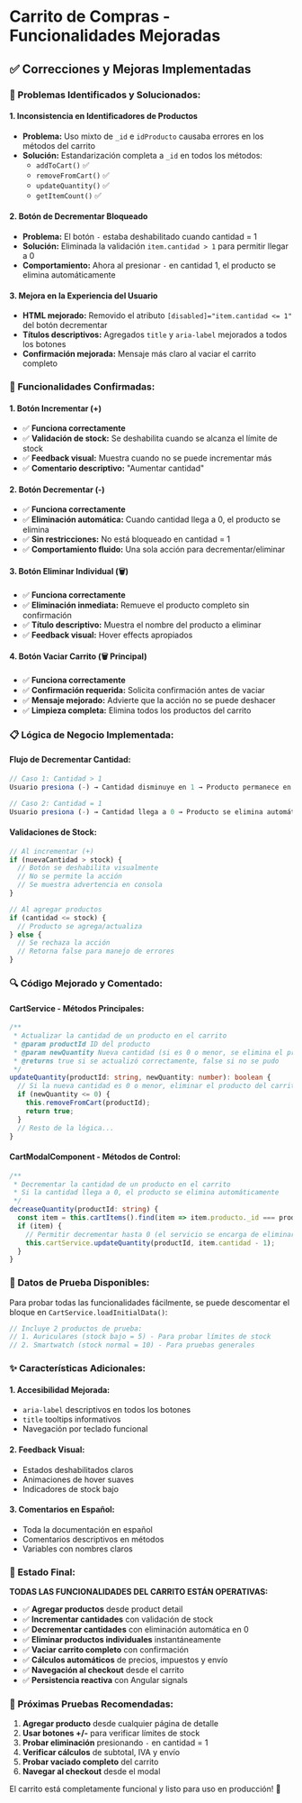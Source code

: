 # Carrito de Compras - Funcionalidades Mejoradas

## ✅ **Correcciones y Mejoras Implementadas**

### **🔧 Problemas Identificados y Solucionados:**

#### **1. Inconsistencia en Identificadores de Productos**
- **Problema:** Uso mixto de `_id` e `idProducto` causaba errores en los métodos del carrito
- **Solución:** Estandarización completa a `_id` en todos los métodos:
  - `addToCart()` ✅
  - `removeFromCart()` ✅
  - `updateQuantity()` ✅ 
  - `getItemCount()` ✅

#### **2. Botón de Decrementar Bloqueado**
- **Problema:** El botón `-` estaba deshabilitado cuando cantidad = 1
- **Solución:** Eliminada la validación `item.cantidad > 1` para permitir llegar a 0
- **Comportamiento:** Ahora al presionar `-` en cantidad 1, el producto se elimina automáticamente

#### **3. Mejora en la Experiencia del Usuario**
- **HTML mejorado:** Removido el atributo `[disabled]="item.cantidad <= 1"` del botón decrementar
- **Títulos descriptivos:** Agregados `title` y `aria-label` mejorados a todos los botones
- **Confirmación mejorada:** Mensaje más claro al vaciar el carrito completo

### **🎯 Funcionalidades Confirmadas:**

#### **1. Botón Incrementar (+)**
- ✅ **Funciona correctamente**
- ✅ **Validación de stock:** Se deshabilita cuando se alcanza el límite de stock
- ✅ **Feedback visual:** Muestra cuando no se puede incrementar más
- ✅ **Comentario descriptivo:** "Aumentar cantidad"

#### **2. Botón Decrementar (-)**
- ✅ **Funciona correctamente**
- ✅ **Eliminación automática:** Cuando cantidad llega a 0, el producto se elimina
- ✅ **Sin restricciones:** No está bloqueado en cantidad = 1
- ✅ **Comportamiento fluido:** Una sola acción para decrementar/eliminar

#### **3. Botón Eliminar Individual (🗑️)**
- ✅ **Funciona correctamente**
- ✅ **Eliminación inmediata:** Remueve el producto completo sin confirmación
- ✅ **Título descriptivo:** Muestra el nombre del producto a eliminar
- ✅ **Feedback visual:** Hover effects apropiados

#### **4. Botón Vaciar Carrito (🗑️ Principal)**
- ✅ **Funciona correctamente**
- ✅ **Confirmación requerida:** Solicita confirmación antes de vaciar
- ✅ **Mensaje mejorado:** Advierte que la acción no se puede deshacer
- ✅ **Limpieza completa:** Elimina todos los productos del carrito

### **📋 Lógica de Negocio Implementada:**

#### **Flujo de Decrementar Cantidad:**
```typescript
// Caso 1: Cantidad > 1
Usuario presiona (-) → Cantidad disminuye en 1 → Producto permanece en carrito

// Caso 2: Cantidad = 1  
Usuario presiona (-) → Cantidad llega a 0 → Producto se elimina automáticamente
```

#### **Validaciones de Stock:**
```typescript
// Al incrementar (+)
if (nuevaCantidad > stock) {
  // Botón se deshabilita visualmente
  // No se permite la acción
  // Se muestra advertencia en consola
}

// Al agregar productos
if (cantidad <= stock) {
  // Producto se agrega/actualiza
} else {
  // Se rechaza la acción
  // Retorna false para manejo de errores
}
```

### **🔍 Código Mejorado y Comentado:**

#### **CartService - Métodos Principales:**
```typescript
/**
 * Actualizar la cantidad de un producto en el carrito
 * @param productId ID del producto
 * @param newQuantity Nueva cantidad (si es 0 o menor, se elimina el producto)
 * @returns true si se actualizó correctamente, false si no se pudo
 */
updateQuantity(productId: string, newQuantity: number): boolean {
  // Si la nueva cantidad es 0 o menor, eliminar el producto del carrito
  if (newQuantity <= 0) {
    this.removeFromCart(productId);
    return true;
  }
  // Resto de la lógica...
}
```

#### **CartModalComponent - Métodos de Control:**
```typescript
/**
 * Decrementar la cantidad de un producto en el carrito
 * Si la cantidad llega a 0, el producto se elimina automáticamente
 */
decreaseQuantity(productId: string) {
  const item = this.cartItems().find(item => item.producto._id === productId);
  if (item) {
    // Permitir decrementar hasta 0 (el servicio se encarga de eliminar automáticamente)
    this.cartService.updateQuantity(productId, item.cantidad - 1);
  }
}
```

### **🧪 Datos de Prueba Disponibles:**

Para probar todas las funcionalidades fácilmente, se puede descomentar el bloque en `CartService.loadInitialData()`:

```typescript
// Incluye 2 productos de prueba:
// 1. Auriculares (stock bajo = 5) - Para probar límites de stock
// 2. Smartwatch (stock normal = 10) - Para pruebas generales
```

### **✨ Características Adicionales:**

#### **1. Accesibilidad Mejorada:**
- `aria-label` descriptivos en todos los botones
- `title` tooltips informativos
- Navegación por teclado funcional

#### **2. Feedback Visual:**
- Estados deshabilitados claros
- Animaciones de hover suaves
- Indicadores de stock bajo

#### **3. Comentarios en Español:**
- Toda la documentación en español
- Comentarios descriptivos en métodos
- Variables con nombres claros

### **🚀 Estado Final:**

**TODAS LAS FUNCIONALIDADES DEL CARRITO ESTÁN OPERATIVAS:**

- ✅ **Agregar productos** desde product detail
- ✅ **Incrementar cantidades** con validación de stock
- ✅ **Decrementar cantidades** con eliminación automática en 0
- ✅ **Eliminar productos individuales** instantáneamente  
- ✅ **Vaciar carrito completo** con confirmación
- ✅ **Cálculos automáticos** de precios, impuestos y envío
- ✅ **Navegación al checkout** desde el carrito
- ✅ **Persistencia reactiva** con Angular signals

### **🎯 Próximas Pruebas Recomendadas:**

1. **Agregar producto** desde cualquier página de detalle
2. **Usar botones +/-** para verificar límites de stock
3. **Probar eliminación** presionando `-` en cantidad = 1
4. **Verificar cálculos** de subtotal, IVA y envío
5. **Probar vaciado completo** del carrito
6. **Navegar al checkout** desde el modal

El carrito está completamente funcional y listo para uso en producción! 🎉
